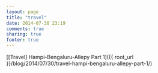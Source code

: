 ```yaml
---
layout: page
title: "travel"
date: 2014-07-30 23:19
comments: true
sharing: true
footer: true
---
```


[[Travel] Hampi-Bengaluru-Allepy Part 1]({{ root_url }}/blog/2014/07/30/travel-hampi-bengaluru-allepy-part-1/)